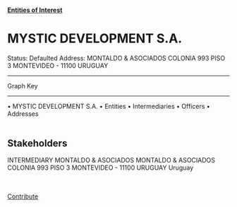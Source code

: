 #### [Entities of Interest](/list.html)
<link rel="stylesheet" type="text/css" href="../../assets/style.css">

<style>
body{background-image:url("http://eoi-graphs.s3-website-eu-west-1.amazonaws.com/MYSTIC_DEVELOPMENT_S.A..png");background-repeat: no-repeat;background-size: contain;}
.markdown>p>span{background-color: white;}
</style>

# MYSTIC DEVELOPMENT S.A.
<span>Status: Defaulted
Address: MONTALDO & ASOCIADOS COLONIA 993  PISO 3 MONTEVIDEO - 11100  URUGUAY
</span>

---



<div class="legend">
Graph Key
<hr>
<span class="focus">• MYSTIC DEVELOPMENT S.A.</span>
<span class="entity">• Entities</span>
<span class="intermediary">• Intermediaries</span>
<span class="officer">• Officers</span>
<span class="address">• Addresses</span>
</div><br>


## Stakeholders
<span>INTERMEDIARY
MONTALDO & ASOCIADOS
MONTALDO & ASOCIADOS COLONIA 993  PISO 3 MONTEVIDEO - 11100  URUGUAY
Uruguay
</span>


<br><br><a class="contribute_button" href="Readme.md">Contribute</a>